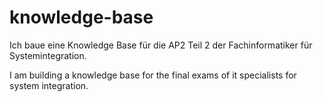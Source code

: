 # knowledge-base

Ich baue eine Knowledge Base für die AP2 Teil 2 der Fachinformatiker für Systemintegration.

I am building a knowledge base for the final exams of it specialists for system integration.